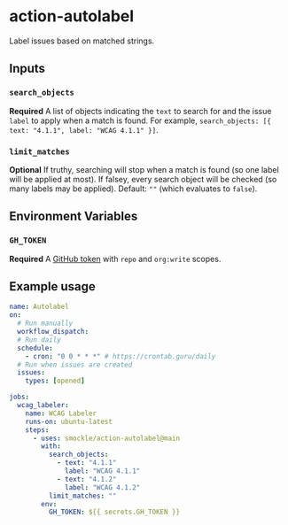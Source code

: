 # action-autolabel

Label issues based on matched strings.

## Inputs

### `search_objects`

**Required** A list of objects indicating the `text` to search for and the issue `label` to apply when a match is found. For example, `search_objects: [{ text: "4.1.1", label: "WCAG 4.1.1" }]`.

### `limit_matches`

**Optional** If truthy, searching will stop when a match is found (so one label will be applied at most). If falsey, every search object will be checked (so many labels may be applied). Default: `""` (which evaluates to `false`).

## Environment Variables

### `GH_TOKEN`

**Required** A [GitHub token](https://docs.github.com/en/github/authenticating-to-github/keeping-your-account-and-data-secure/creating-a-personal-access-token) with `repo` and `org:write` scopes.

## Example usage

```YAML
name: Autolabel
on:
  # Run manually
  workflow_dispatch:
  # Run daily
  schedule:
    - cron: "0 0 * * *" # https://crontab.guru/daily
  # Run when issues are created
  issues:
    types: [opened]

jobs:
  wcag_labeler:
    name: WCAG Labeler
    runs-on: ubuntu-latest
    steps:
      - uses: smockle/action-autolabel@main
        with:
          search_objects:
            - text: "4.1.1"
              label: "WCAG 4.1.1"
            - text: "4.1.2"
              label: "WCAG 4.1.2"
          limit_matches: ""
        env:
          GH_TOKEN: ${{ secrets.GH_TOKEN }}
```
